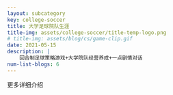 ```yaml
---
layout: subcategory
key: college-soccer
title: 大学足球院队生涯
title-img: assets/college-soccer/title-temp-logo.png
# title-img: assets/blog/cs/game-clip.gif
date: 2021-05-15
description: |
    回合制足球策略游戏+大学院队经营养成+一点剧情对话
num-list-blogs: 6
---
```


更多详细介绍